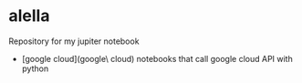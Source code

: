 # alella
Repository for my jupiter notebook

- [google cloud](google\ cloud) notebooks that call google cloud API with python 

